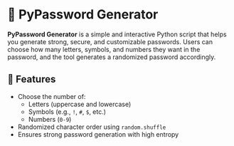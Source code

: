 # 🔐 PyPassword Generator

**PyPassword Generator** is a simple and interactive Python script that helps you generate strong, secure, and customizable passwords. Users can choose how many letters, symbols, and numbers they want in the password, and the tool generates a randomized password accordingly.

## 🎯 Features

- Choose the number of:
  - Letters (uppercase and lowercase)
  - Symbols (e.g., `!`, `#`, `$`, etc.)
  - Numbers (`0-9`)
- Randomized character order using `random.shuffle`
- Ensures strong password generation with high entropy
